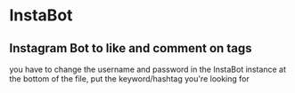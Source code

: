# InstaBot
## Instagram Bot to like and comment on tags
you have to change the username and password in the InstaBot instance at the bottom of the file, put the keyword/hashtag you're looking for
<!-- 
TODO: 
Add more fonctionality:
- Add a list instead of 1 tag
- more to come when i'll get inspired.
-->